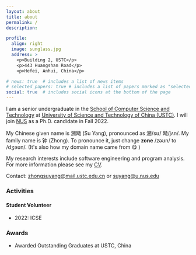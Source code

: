 ```yaml
---
layout: about
title: about
permalink: /
description: 

profile:
  align: right
  image: sunglass.jpg
  address: >
    <p>Building 2, USTC</p>
    <p>443 Huangshan Road</p>
    <p>Hefei, Anhui, China</p>

# news: true  # includes a list of news items
# selected_papers: true # includes a list of papers marked as "selected={true}"
social: true  # includes social icons at the bottom of the page
---
```


I am a senior undergraduate in the [School of Computer Science and Technology](http://en.cs.ustc.edu.cn/) at [University of Science and Technology of China (USTC)](http://en.ustc.edu.cn/). I will join [NUS](https://nus.edu.sg/) as a Ph.D. candidate in Fall 2022.

My Chinese given name is 溯飏 (Su Yang), pronounced as 溯/sʊ/ 飏/jʌn/. My family name is 钟 (Zhong). To pronounce it, just change <b>zone</b> /zəʊn/ to /dʒəʊn/. (It's also how my domain name came from 😋 )

My research interests include software engineering and program analysis. For more information please see my <a href="CV">CV</a>.

Contact: zhongsuyang@mail.ustc.edu.cn or suyang@u.nus.edu

### Activities

#### Student Volunteer

- 2022: ICSE

### Awards

- Awarded Outstanding Graduates at USTC, China
